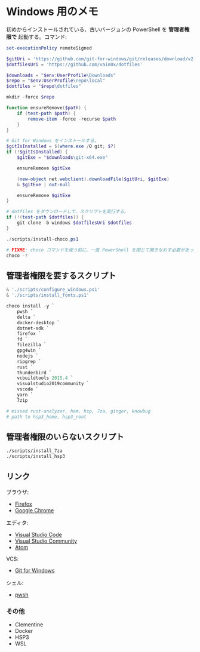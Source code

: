 # Windows 用のメモ

初めからインストールされている、古いバージョンの PowerShell を **管理者権限で** 起動する。コマンド:

```ps1
set-executionPolicy remoteSigned
```

```ps1
$gitUri = 'https://github.com/git-for-windows/git/releases/download/v2.27.0.windows.1/Git-2.27.0-64-bit.exe'
$dotfilesUri = 'https://github.com/vain0x/dotfiles'

$downloads = "$env:UserProfile\Downloads"
$repo = "$env:UserProfile\repo\local"
$dotfiles = "$repo\dotfiles"

mkdir -force $repo

function ensureRemove($path) {
    if (test-path $path) {
        remove-item -force -recurse $path
    }
}

# Git for Windows をインストールする。
$gitIsInstalled = $(where.exe /Q git; $?)
if (!$gitIsInstalled) {
    $gitExe = "$downloads\git-x64.exe"

    ensureRemove $gitExe

    (new-object net.webclient).downloadFile($gitUri, $gitExe)
    & $gitExe | out-null

    ensureRemove $gitExe
}

# dotfiles をダウンロードして、スクリプトを実行する。
if (!(test-path $dotfiles)) {
    git clone -b windows $dotfilesUri $dotfiles
}

./scripts/install-choco.ps1

# FIXME: choco コマンドを使う前に、一度 PowerShell を閉じて開きなおす必要があったかもしれない(?)
choco -?
```

## 管理者権限を要するスクリプト

```powershell
& './scripts/configure_windows.ps1'
& './scripts/install_fonts.ps1'

choco install -y `
    pwsh `
    delta `
    docker-desktop `
    dotnet-sdk `
    firefox `
    fd `
    filezilla `
    gpg4win `
    nodejs `
    ripgrep `
    rust `
    thunderbird `
    vcbuildtools 2015.4 `
    visualstudio2019community `
    vscode `
    yarn `
    7zip

# missed rust-analyzer, ham, hsp, 7za, ginger, knowbug
# path to hsp3_home, hsp3_root
```

## 管理者権限のいらないスクリプト

```sh
./scripts/install_7za
./scripts/install_hsp3
```

## リンク

ブラウザ:

- [Firefox](https://www.mozilla.org/ja/firefox/new/)
- [Google Chrome](https://www.google.co.jp/chrome/)

エディタ:

- [Visual Studio Code](https://code.visualstudio.com/)
- [Visual Studio Community](https://visualstudio.microsoft.com/ja/free-developer-offers/)
- [Atom](https://atom.io)

VCS:

- [Git for Windows](https://gitforwindows.org/)

シェル:

- [pwsh](https://github.com/PowerShell/PowerShell/releases/latest)

### その他

- Clementine
- Docker
- HSP3
- WSL
